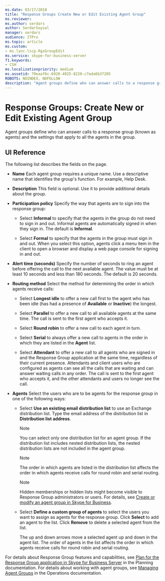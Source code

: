 ```yaml
---
ms.date: 03/17/2018
title: "Response Groups Create New or Edit Existing Agent Group"
ms.reviewer: 
ms.author: serdars
author: SerdarSoysal
manager: serdars
audience: ITPro
ms.topic: article
ms.custom:
- ms.lync.lscp.RgsGroupEdit
ms.service: skype-for-business-server
f1.keywords:
- CSH
ms.localizationpriority: medium
ms.assetid: 79eaaf6c-6928-4925-8220-c7ada6b37205
ROBOTS: NOINDEX, NOFOLLOW
description: "Agent groups define who can answer calls to a response group (known as agents) and the settings that apply to all the agents in the group."
---
```


# Response Groups: Create New or Edit Existing Agent Group

Agent groups define who can answer calls to a response group (known as agents) and the settings that apply to all the agents in the group.

## UI Reference

The following list describes the fields on the page.

- **Name** Each agent group requires a unique name. Use a descriptive name that identifies the group's function. For example, Help Desk.

- **Description** This field is optional. Use it to provide additional details about the group.

- **Participation policy** Specify the way that agents are to sign into the response group:

  - Select **Informal** to specify that the agents in the group do not need to sign in and out. Informal agents are automatically signed in when they sign in. The default is **Informal**.

  - Select **Formal** to specify that the agents in the group must sign in and out. When you select this option, agents click a menu item in the client to open a browser and display a web page console for signing in and out.

- **Alert time (seconds)** Specify the number of seconds to ring an agent before offering the call to the next available agent. The value must be at least 10 seconds and less than 180 seconds. The default is 20 seconds.

- **Routing method** Select the method for determining the order in which agents receive calls:

  - Select **Longest idle** to offer a new call first to the agent who has been idle (has had a presence of **Available** or **Inactive**) the longest.

  - Select **Parallel** to offer a new call to all available agents at the same time. The call is sent to the first agent who accepts it.

  - Select **Round robin** to offer a new call to each agent in turn.

  - Select **Serial** to always offer a new call to agents in the order in which they are listed in the **Agent** list.

  - Select **Attendant** to offer a new call to all agents who are signed in and the Response Group application at the same time, regardless of their current presence. Attendants and client users who are configured as agents can see all the calls that are waiting and can answer waiting calls in any order. The call is sent to the first agent who accepts it, and the other attendants and users no longer see the call.

- **Agents** Select the users who are to be agents for the response group in one of the following ways:

  - Select **Use an existing email distribution list** to use an Exchange distribution list. Type the email address of the distribution list in **Distribution list address**.

    > [!NOTE]
    > You can select only one distribution list for an agent group. If the distribution list includes nested distribution lists, the nested distribution lists are not included in the agent group.

    > [!NOTE]
    > The order in which agents are listed in the distribution list affects the order in which agents receive calls for round robin and serial routing.

    > [!NOTE]
    > Hidden memberships or hidden lists might become visible to Response Group administrators or users. For details, see [Create or modify an agent group in Skype for Business](../../../deploy/deploy-enterprise-voice/create-or-modify-an-agent-group.md).

  - Select **Define a custom group of agents** to select the users you want to assign as agents for the response group. Click **Select** to add an agent to the list. Click **Remove** to delete a selected agent from the list.

    The up and down arrows move a selected agent up and down in the agent list. The order of agents in the list affects the order in which agents receive calls for round robin and serial routing.

For details about Response Group features and capabilities, see [Plan for the Response Group application in Skype for Business Server](../../../plan-your-deployment/enterprise-voice-solution/response-group.md) in the Planning documentation. For details about working with agent groups, see [Managing Agent Groups](/previous-versions/office/lync-server-2013/lync-server-2013-managing-response-group-agent-groups) in the Operations documentation.
